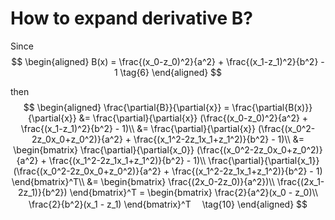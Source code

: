 # How to expand derivative B?

Since
$$
\begin{aligned}
B(x) = \frac{(x_0-z_0)^2}{a^2} + \frac{(x_1-z_1)^2}{b^2} - 1 \tag{6}
\end{aligned}
$$

then
$$
\begin{aligned}
\frac{\partial{B}}{\partial{x}} = \frac{\partial{B(x)}}{\partial{x}} &= \frac{\partial}{\partial{x}} (\frac{(x_0-z_0)^2}{a^2} + \frac{(x_1-z_1)^2}{b^2} - 1)\\
&= \frac{\partial}{\partial{x}} (\frac{(x_0^2-2z_0x_0+z_0^2)}{a^2} + \frac{(x_1^2-2z_1x_1+z_1^2)}{b^2} - 1)\\
&= \begin{bmatrix}
        \frac{\partial}{\partial{x_0}} (\frac{(x_0^2-2z_0x_0+z_0^2)}{a^2} + \frac{(x_1^2-2z_1x_1+z_1^2)}{b^2} - 1)\\
        \frac{\partial}{\partial{x_1}} (\frac{(x_0^2-2z_0x_0+z_0^2)}{a^2} + \frac{(x_1^2-2z_1x_1+z_1^2)}{b^2} - 1)
   \end{bmatrix}^T\\
&= \begin{bmatrix}
        \frac{(2x_0-2z_0)}{a^2})\\
        \frac{(2x_1-2z_1)}{b^2})
   \end{bmatrix}^T
= \begin{bmatrix}
        \frac{2}{a^2}(x_0 - z_0)\\
        \frac{2}{b^2}(x_1 - z_1)
   \end{bmatrix}^T 　\tag{10}
\end{aligned}
$$
